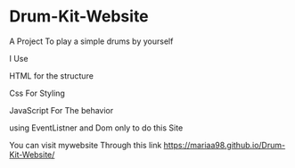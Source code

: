 # Drum-Kit-Website
 A Project To play a simple drums by yourself 
	
 I Use 
	
 HTML for the structure 
	
 Css For Styling
	
JavaScript For The behavior 
	
using EventListner and Dom only to  do this Site

You can visit mywebsite Through this link https://mariaa98.github.io/Drum-Kit-Website/

